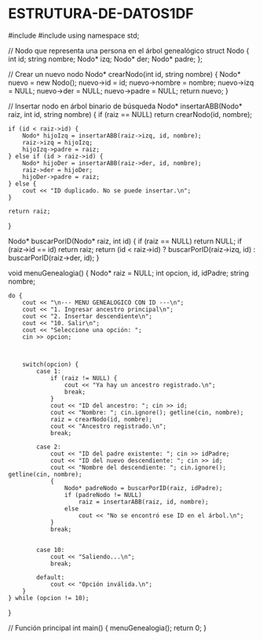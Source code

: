 # ESTRUTURA-DE-DATOS1DF

#include <iostream>
#include <string>
using namespace std;



// Nodo que representa una persona en el árbol genealógico
struct Nodo {
    int id;
    string nombre;
    Nodo* izq;
    Nodo* der;
    Nodo* padre;
};

// Crear un nuevo nodo
Nodo* crearNodo(int id, string nombre) {
    Nodo* nuevo = new Nodo();
    nuevo->id = id;
    nuevo->nombre = nombre;
    nuevo->izq = NULL;
    nuevo->der = NULL;
    nuevo->padre = NULL;
    return nuevo;
}

// Insertar nodo en árbol binario de búsqueda
Nodo* insertarABB(Nodo* raiz, int id, string nombre) {
    if (raiz == NULL) return crearNodo(id, nombre);

    if (id < raiz->id) {
        Nodo* hijoIzq = insertarABB(raiz->izq, id, nombre);
        raiz->izq = hijoIzq;
        hijoIzq->padre = raiz;
    } else if (id > raiz->id) {
        Nodo* hijoDer = insertarABB(raiz->der, id, nombre);
        raiz->der = hijoDer;
        hijoDer->padre = raiz;
    } else {
        cout << "ID duplicado. No se puede insertar.\n";
    }

    return raiz;
}

Nodo* buscarPorID(Nodo* raiz, int id) {
    if (raiz == NULL) return NULL;
    if (raiz->id == id) return raiz;
    return (id < raiz->id) ? buscarPorID(raiz->izq, id) : buscarPorID(raiz->der, id);
}

void menuGenealogia() {
    Nodo* raiz = NULL;
    int opcion, id, idPadre;
    string nombre;

    do {
        cout << "\n--- MENU GENEALOGICO CON ID ---\n";
        cout << "1. Ingresar ancestro principal\n";
        cout << "2. Insertar descendiente\n";
        cout << "10. Salir\n";
        cout << "Seleccione una opción: ";
        cin >> opcion;
        
        
        
        switch(opcion) {
            case 1:
                if (raiz != NULL) {
                    cout << "Ya hay un ancestro registrado.\n";
                    break;
                }
                cout << "ID del ancestro: "; cin >> id;
                cout << "Nombre: "; cin.ignore(); getline(cin, nombre);
                raiz = crearNodo(id, nombre);
                cout << "Ancestro registrado.\n";
                break;

            case 2:
                cout << "ID del padre existente: "; cin >> idPadre;
                cout << "ID del nuevo descendiente: "; cin >> id;
                cout << "Nombre del descendiente: "; cin.ignore(); getline(cin, nombre);
                {
                    Nodo* padreNodo = buscarPorID(raiz, idPadre);
                    if (padreNodo != NULL)
                        raiz = insertarABB(raiz, id, nombre);
                    else
                        cout << "No se encontró ese ID en el árbol.\n";
                }
                break;
                
                
            case 10:
                cout << "Saliendo...\n";
                break;

            default:
                cout << "Opción inválida.\n";
        }
    } while (opcion != 10);
}

// Función principal
int main() {
    menuGenealogia();
    return 0;
}   
